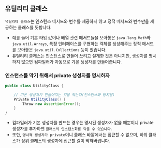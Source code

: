 ## 유틸리티 클래스

`유틸리티 클래스`는 인스턴스 메서드와 변수를 제공하지 않고 정적 메서드와 변수만을 제공하는 클래스를 뜻합니다.
- 예를 들어 기본 타입 값이나 배열 관련 메서드들을 모아놓은 `java.lang.Math`와 `java.util.Arrays`, 특정 인터페이스를 구현하는 객체를 생성해주는 정적 메서드를 모아놓은 `java.util.Collections` 등이 있습니다.
- 유틸리티 클래스는 인스턴스로 만들어 쓰려고 설계한 것은 아니지만, 생성자를 명시하지 않으면 컴파일러가 자동으로 기본 생성자를 만들어줍니다.

### 인스턴스를 막기 위해서 private 생성자를 명시하자

```java
public class UtilityClass {
	
    // 기본 생성자가 만들어지는 것을 막는다(인스턴스화 방지용)
    Private UtilityClass() {
        Throw new AssertionError();
    }
}
```
- 컴파일러가 기본 생성자를 만드는 경우는 명시된 생성자가 없을 때뿐이니 private 생성자를 추가하면 `클래스의 인스턴스화를 막을 수 있습니다.`
- 또한, `명시적 생성자가 private`이니 클래스 바깥에서는 접근할 수 없으며, 하위 클래스가 상위 클래스의 생성자에 접근할 길이 막혀버립니다.